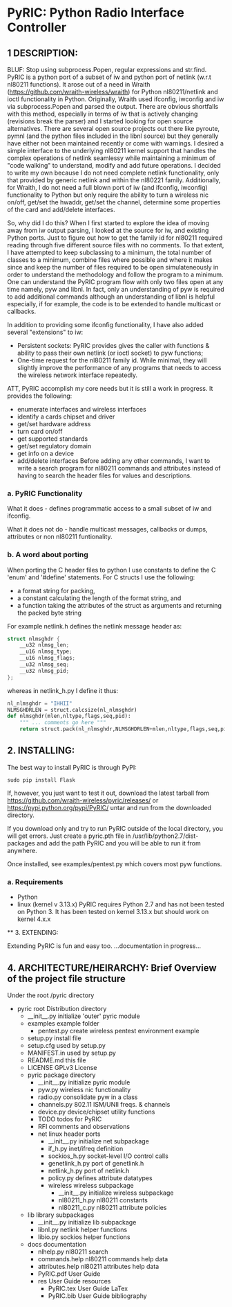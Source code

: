 # PyRIC: Python Radio Interface Controller

## 1 DESCRIPTION:
BLUF: Stop using subprocess.Popen, regular expressions and str.find. PyRIC
is a python port of a subset of iw and python port of netlink (w.r.t nl80211
functions). It arose out of a need in Wraith (https://github.com/wraith-wireless/wraith)
for Python nl80211/netlink and ioctl functionality in Python. Originally, Wraith
used ifconfig, iwconfig and iw via subprocess.Popen and parsed the output. There
are obvious shortfalls with this method, especially in terms of iw that is actively
changing (revisions break the parser) and I started looking for open source
alternatives. There are several open source projects out there like pyroute, pymnl
(and the python files included in the libnl source) but they generally have either
not been maintained recently or come with warnings. I desired a simple interface
to the underlying nl80211 kernel support that handles the complex operations of
netlink seamlessy while maintaining a minimum of "code walking" to understand,
modify and add future operations. I decided to write my own because I do not need
complete netlink functionality, only that provided by generic netlink and within
the nl80221 family. Additionally, for Wraith, I do not need a full blown port of
iw (and ifconfig, iwconfig) functionality to Python but only require the ability
to turn a wireless nic on/off, get/set the hwaddr, get/set the channel, determine
some properties of the card and add/delete interfaces.

So, why did I do this? When I first started to explore the idea of moving away
from iw output parsing, I looked at the source for iw, and existing Python ports.
Just to figure out how to get the family id for nl80211 required reading through
five different source files with no comments. To that extent, I have attempted to
keep subclassing to a minimum, the total number of classes to a minimum, combine
files where possible and where it makes since and keep the number of files required
to be open simulateneously in order to understand the methodology and follow the
program to a minimum. One can understand the PyRIC program flow with only two files
open at any time namely, pyw and libnl. In fact, only an understanding of pyw is
required to add additional commands although an understanding of libnl is helpful
especially, if for example, the code is to be extended to handle multicast or
callbacks.

In addition to providing some ifconfig functionality, I have also added several
"extensions" to iw:
* Persistent sockets: PyRIC provides gives the caller with functions & ability to
pass their own netlink (or ioctl socket) to pyw functions;
* One-time request for the nl80211 family id.
While minimal, they will slightly improve the performance of any programs that
needs to access the wireless network interface repeatedly.

ATT, PyRIC accomplish my core needs but it is still a work in progress. It provides
the following:
* enumerate interfaces and wireless interfaces
* identify a cards chipset and driver
* get/set hardware address
* turn card on/off
* get supported standards
* get/set regulatory domain
* get info on a device
* add/delete interfaces
Before adding any other commands, I want to write a search program for nl80211
commands and attributes instead of having to search the header files for values
and descriptions.

### a. PyRIC Functionality

What it does - defines programmatic access to a small subset of iw and ifconfig.

What it does not do - handle multicast messages, callbacks or dumps, attributes
or non nl80211 funtionality.

### b. A word about porting

When porting the C header files to python I use constants to define the C 'enum'
and '#define' statements. For C structs I use the following:
* a format string for packing,
* a constant calculating the length of the format string, and
* a function taking the attributes of the struct as arguments and returning the
packed byte string

For example netlink.h defines the netlink message header as:

```c
struct nlmsghdr {
    __u32 nlmsg_len;
    __u16 nlmsg_type;
    __u16 nlmsg_flags;
    __u32 nlmsg_seq;
    __u32 nlmsg_pid;
};
```

whereas in netlink_h.py I define it thus:

```python
nl_nlmsghdr = "IHHII"
NLMSGHDRLEN = struct.calcsize(nl_nlmsghdr)
def nlmsghdr(mlen,nltype,flags,seq,pid):
    """ ... comments go here """
    return struct.pack(nl_nlmsghdr,NLMSGHDRLEN+mlen,nltype,flags,seq,pid)
```

## 2. INSTALLING:

The best way to install PyRIC is through PyPI:

    sudo pip install Flask

If, however, you just want to test it out, download the latest tarball from
https://github.com/wraith-wireless/pyric/releases/ or https://pypi.python.org/pypi/PyRIC/
untar and run from the downloaded directory.

If you download only and try to run PyRIC outside of the local directory, you
will get errors. Just create a pyric.pth file in  /usr/lib/python2.7/dist-packages
and add the path PyRIC and you will be able to run it from anywhere.

Once installed, see examples/pentest.py which covers most pyw functions.

### a. Requirements
* Python
* linux (kernel v 3.13.x)
PyRIC requires Python 2.7 and has not been tested on Python 3. It has been tested
on kernel 3.13.x but should work on kernel 4.x.x

** 3. EXTENDING:

Extending PyRIC is fun and easy too. ...documentation in progress...

## 4. ARCHITECTURE/HEIRARCHY: Brief Overview of the project file structure

Under the root /pyric directory
* pyric                 root Distribution directory
  - \_\_init\_\_.py      initialize 'outer' pyric module
  - examples             example folder
    + pentest.py          create wireless pentest environment example
  - setup.py             install file
  - setup.cfg            used by setup.py
  - MANIFEST.in          used by setup.py
  - README.md            this file
  - LICENSE              GPLv3 License
  - pyric                package directory
    + \_\_init\_\_.py     initialize pyric module
    + pyw.py              wireless nic functionality
    + radio.py            consolidate pyw in a class
    + channels.py         802.11 ISM/UNII freqs. & channels
    + device.py           device/chipset utility functions
    + TODO                todos for PyRIC
    + RFI                 comments and observations
    + net                 linux header ports
      * \_\_init\_\_.py   initialize net subpackage
      * if_h.py           inet/ifreq definition
      * sockios_h.py      socket-level I/O control calls
      * genetlink_h.py    port of genetlink.h
      * netlink_h.py      port of netlink.h
      * policy.py         defines attribute datatypes
      * wireless          wireless subpackage
        - \_\_init\_\_.py initialize wireless subpackage
        - nl80211_h.py    nl80211 constants
        - nl80211_c.py    nl80211 attribute policies
  + lib                 library subpackages
    * \_\_init\_\_.py   initialize lib subpackage
    * libnl.py          netlink helper functions
    * libio.py          sockios helper functions
  + docs                documentation
    * nlhelp.py         nl80211 search
    * commands.help     nl80211 commands help data
    * attributes.help   nl80211 attributes help data
    * PyRIC.pdf         User Guide
    * res               User Guide resources
      - PyRIC.tex       User Guide LaTex
      - PyRIC.bib       User Guide bibliography